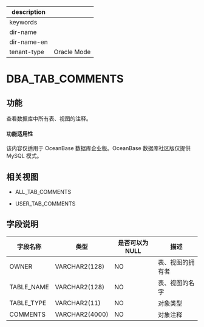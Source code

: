 |description||
|---|---|
|keywords||
|dir-name||
|dir-name-en||
|tenant-type|Oracle Mode|

# DBA_TAB_COMMENTS

## 功能

查看数据库中所有表、视图的注释。

  <main id="notice" >
    <h4>功能适用性</h4>
    <p>该内容仅适用于 OceanBase 数据库企业版。OceanBase 数据库社区版仅提供 MySQL 模式。</p>
  </main>

## 相关视图

* ALL_TAB_COMMENTS

* USER_TAB_COMMENTS

## 字段说明

|  **字段名称**  |     **类型**     | **是否可以为 NULL** |  **描述**  |
|------------|----------------|----------------|----------|
| OWNER      | VARCHAR2(128)  | NO             | 表、视图的拥有者 |
| TABLE_NAME | VARCHAR2(128)  | NO             | 表、视图的名字  |
| TABLE_TYPE | VARCHAR2(11)   | NO             | 对象类型     |
| COMMENTS   | VARCHAR2(4000) | NO             | 对象注释     |
